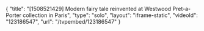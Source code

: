 {
    "title": "[1508521429] Modern fairy tale reinvented at Westwood Pret-a-Porter collection in Paris",
    "type": "solo",
    "layout": "iframe-static",
    "videoId": "123186547",
    "url": "\/tvpembed\/123186547"
}